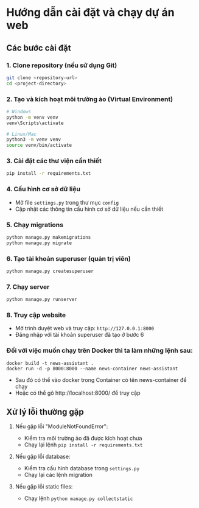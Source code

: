 # Hướng dẫn cài đặt và chạy dự án web
## Các bước cài đặt

### 1. Clone repository (nếu sử dụng Git)
```bash
git clone <repository-url>
cd <project-directory>
```

### 2. Tạo và kích hoạt môi trường ảo (Virtual Environment)
```bash
# Windows
python -m venv venv
venv\Scripts\activate

# Linux/Mac
python3 -m venv venv
source venv/bin/activate
```

### 3. Cài đặt các thư viện cần thiết
```bash
pip install -r requirements.txt
```

### 4. Cấu hình cơ sở dữ liệu
- Mở file `settings.py` trong thư mục `config`
- Cập nhật các thông tin cấu hình cơ sở dữ liệu nếu cần thiết

### 5. Chạy migrations
```bash
python manage.py makemigrations
python manage.py migrate
```

### 6. Tạo tài khoản superuser (quản trị viên)
```bash
python manage.py createsuperuser
```

### 7. Chạy server
```bash
python manage.py runserver
```

### 8. Truy cập website
- Mở trình duyệt web và truy cập: `http://127.0.0.1:8000`
- Đăng nhập với tài khoản superuser đã tạo ở bước 6
### Đối với việc muốn chạy trên Docker thì ta làm những lệnh sau:
```
docker build -t news-assistant .
docker run -d -p 8000:8000 --name news-container news-assistant
```
- Sau đó có thể vào docker trong Container có tên news-container để chạy
- Hoặc có thể gõ http://localhost:8000/ để truy cập
## Xử lý lỗi thường gặp
1. Nếu gặp lỗi "ModuleNotFoundError":
   - Kiểm tra môi trường ảo đã được kích hoạt chưa
   - Chạy lại lệnh `pip install -r requirements.txt`

2. Nếu gặp lỗi database:
   - Kiểm tra cấu hình database trong `settings.py`
   - Chạy lại các lệnh migration

3. Nếu gặp lỗi static files:
   - Chạy lệnh `python manage.py collectstatic`
